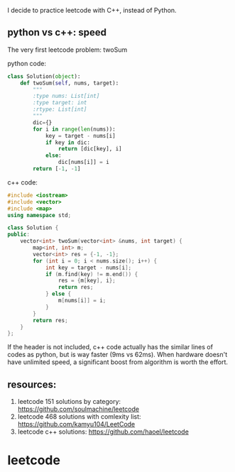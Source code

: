 I decide to practice leetcode with C++, instead of Python. 

## python vs c++: speed

The very first leetcode problem: twoSum

python code:

```python
class Solution(object):
    def twoSum(self, nums, target):
        """
        :type nums: List[int]
        :type target: int
        :rtype: List[int]
        """
        dic={}
        for i in range(len(nums)):
            key = target - nums[i]
            if key in dic:
                return [dic[key], i]
            else:
                dic[nums[i]] = i
        return [-1, -1]
```

c++ code:

```c++
#include <iostream>
#include <vector>
#include <map>
using namespace std;

class Solution {
public:
    vector<int> twoSum(vector<int> &nums, int target) {
        map<int, int> m;
        vector<int> res = {-1, -1};
        for (int i = 0; i < nums.size(); i++) {
            int key = target - nums[i];
            if (m.find(key) != m.end()) {
                res = {m[key], i};
                return res;
            } else {
                m[nums[i]] = i;
            }
        }
        return res;
    }
};
```

If the header is not included, c++ code actually has the similar lines of codes as python, but is way faster (9ms vs 62ms). When hardware doesn't have unlimited speed, a significant boost from algorithm is worth the effort. 

## resources:

1. leetcode 151 solutions by category: https://github.com/soulmachine/leetcode
2. leetcode 468 solutions with comlexity list: https://github.com/kamyu104/LeetCode
3. leetcode c++ solutions: https://github.com/haoel/leetcode

# leetcode
